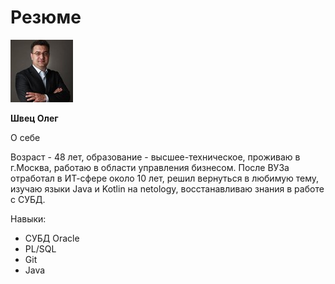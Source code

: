 # Резюме

![Олег Швец](img/photo.jpg)

**Швец Олег**

О себе

Возраст - 48 лет, образование - высшее-техническое, проживаю в г.Москва, работаю в области управления бизнесом.
После ВУЗа отработал в ИТ-сфере около 10 лет, решил вернуться в любимую тему, изучаю языки Java и Kotlin на netology, восстанавливаю знания в работе с СУБД.

Навыки:

* СУБД Oracle
* PL/SQL
* Git
* Java


